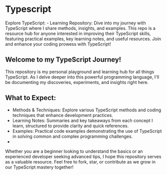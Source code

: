 # Typescript
Explore TypeScript: - Learning Repository: Dive into my journey with TypeScript where I share methods, insights, and examples. This repo is a resource hub for anyone interested in improving their TypeScript skills, featuring practical examples, key learning notes, and useful resources. Join and enhance your coding prowess with TypeScript!

## Welcome to my TypeScript Journey!

This repository is my personal playground and learning hub for all things TypeScript. As I delve deeper into this powerful programming language, I'll be documenting my discoveries, experiments, and insights right here.

## What to Expect:

- Methods & Techniques: Explore various TypeScript methods and coding techniques that enhance development practices.
- Learning Notes: Summaries and key takeaways from each concept I learn, structured to provide clarity and quick references.
- Examples: Practical code examples demonstrating the use of TypeScript in solving common and complex programming challenges.
- 
Whether you are a beginner looking to understand the basics or an experienced developer seeking advanced tips, I hope this repository serves as a valuable resource. Feel free to fork, star, or contribute as we grow in our TypeScript mastery together!
